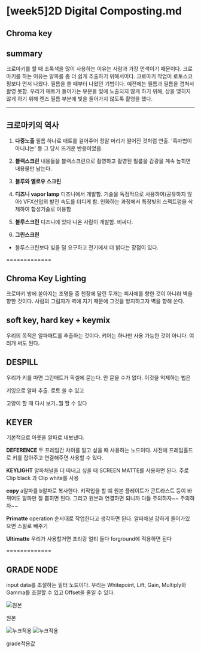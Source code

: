 [week5]2D Digital Composting.md
=============
Chroma key
-------------
## summary
크로마키를 할 때 초록색을 많이 사용하는 이유는 사람과 가장 먼색이기 때문이다. 크로마키를 하는 이유는 알파를 좀 더 쉽게 추출하기 위해서이다. 크로마키 작업이 로토스코핑보다 먼저 나왔다. 필름을 쓸 때부터 나왔던 기법이다. 예전에는 필름과 필름을 겹쳐서 촬영 못함. 우리가 매트가 들어가는 부분을 빛에 노출되지 않게 하기 위해, 상을 맺히지 않게 하기 위해 렌즈 필름 부분에 빛을 들어가지 않도록 촬영을 했다. 

-------------
## 크로마키의 역사
1. **다중노출**
필름 하나로 매트를 걸어주어 정말 머리가 떨어진 것처럼 연출. '흑마법이 아니냐는' 등 그 당시 뜨거운 반응이었음.

2. **블랙스크린**
내용들을 블랙스크린으로 촬영하고 촬영된 필름을 감광을 계속 높히면 내용물만 남는다. 

3. **블루와 옐로우 스크린**

4. **디즈니 vapor lamp**
디즈니에서 개발함. 기술을 독점적으로 사용하여(공유하지 않아) VFX산업의 발전 속도를 더디게 함. 인화하는 과정에서 특정빛의 스펙트럼을 삭제하여 합성기술로 이용함

5. **블루스크린**
디즈니에 있다 나온 사람이 개발함. 비싸다. 

6. **그린스크린**
* 블루스크린보다 빛을 덜 요구하고 전기에서 더 밝다는 장점이 있다. 


=============
## Chroma Key Lighting
크로마키 방에 쏟아지는 조명들 중 천장에 달린 두개는 피사체를 향한 것이 아니라 벽을 향한 것이다. 사람의 그림자가 벽에 지기 때문에 그것을 방지하고자 벽을 향해 쏜다. 

## soft key, hard key + keymix
우리의 목적은 알파매트를 추출하는 것이다. 키어는 하나만 사용 가능한 것이 아니다. 여러개 써도 된다. 

## DESPILL
우리가 키를 따면 그린매트가 픽셀에 묻는다. 안 묻을 수가 없다. 이것을 억제하는 법은

키잉으로 알파 추출. 로토 쓸 수 있고 

고양이 할 때 다시 보기..뭘 할 수 있다

## **KEYER**
기본적으로 아웃을 알파로 내보낸다.

**DEFERENCE**
두 프레임간 차이를 알고 싶을 때 사용하는 노드이다. 사전에 프레임홀드로 키를 잡아주고 연결해주면 사용할 수 있다. 

**KEYLIGHT**
알파채널을 더 따내고 싶을 때 SCREEN MATTE를 사용하면 된다. 주로 Clip black 과 Clip white를 사용 

**copy**
a알파를 b알파로 복사한다. 키작업을 할 떄 원본 플레이트가 콘트라스트 등이 바뀌어도 알파만 잘 뽑히면 된다. 그리고 원본과 연결하면 되니까 다들 주의하자~~ 주의하자~~ 

**Primatte**
operation 순서대로 작업한다고 생각하면 된다. 
알파채널 강하게 들어가있으면 스필로 빼주기 

**Ultimatte**
우리가 사용할거면 프리랑 얼티 둘다 forground에 적용하면 된다 



=============
## GRADE NODE

input data를 조절하는 필터 노드이다. 우리는 Whitepoint, Lift, Gain, Multiply와 Gamma를 조절할 수 있고 Offset을 줄일 수 있다.  

![원본](https://postfiles.pstatic.net/MjAyMTEwMTRfNjQg/MDAxNjM0MTUzMzkzNzg4.EFx9InGrtZ7f56WZzFFZQa5r6w1gTplkkdaEu2c9AUAg.aFSut_eLx8qT0Mt5IirQHj9QlzNo3G_LT-j0-Dt5vngg.JPEG.hjkl3805/%EA%B8%88%EC%86%8D.jpg?type=w773)

원본

![누크적용](https://postfiles.pstatic.net/MjAyMTEwMTRfMjY4/MDAxNjM0MTUzMzkzODcx.8tBUBek0TlWInizW-tnua4tFcwMvck6wwXVoWUGZ6tUg.RlrDX_DMDpjNtb0vig1K6WgxYb2BnQQtbL8pojGjQcYg.PNG.hjkl3805/5test.png?type=w773)
![누크적용](https://postfiles.pstatic.net/MjAyMTEwMTRfMTY3/MDAxNjM0MTUzNDI1ODU1.785g8LFoIfi1sOJJL-bbIsvycFqjJGmKy6-Wr5-b4UQg.OfZ9gamQ6_41e0GVZWH6RQ5tJ-ZtaC7CPabq6eZV_nAg.PNG.hjkl3805/K-5792.png?type=w773)

grade적용값
